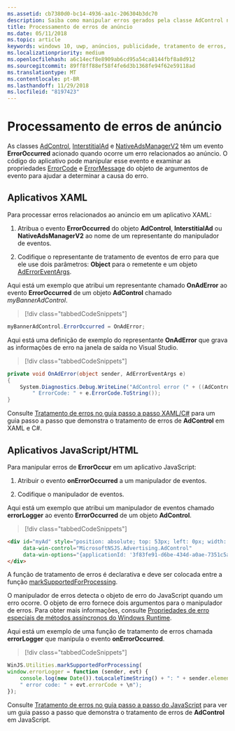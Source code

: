 ```yaml
---
ms.assetid: cb7380d0-bc14-4936-aa1c-206304b3dc70
description: Saiba como manipular erros gerados pela classe AdControl nas bibliotecas do Microsoft Advertising.
title: Processamento de erros de anúncio
ms.date: 05/11/2018
ms.topic: article
keywords: windows 10, uwp, anúncios, publicidade, tratamento de erros, java script, XAML, c#
ms.localizationpriority: medium
ms.openlocfilehash: a6c14ecf8e8909ab6cd95a54ca8144fbf8a8d912
ms.sourcegitcommit: 89ff8ff88ef58f4fe6d3b1368fe94f62e59118ad
ms.translationtype: MT
ms.contentlocale: pt-BR
ms.lasthandoff: 11/29/2018
ms.locfileid: "8197423"
---
```

# <a name="handle-ad-errors"></a>Processamento de erros de anúncio

As classes [AdControl](https://docs.microsoft.com/uwp/api/microsoft.advertising.winrt.ui.adcontrol), [InterstitialAd](https://docs.microsoft.com/uwp/api/microsoft.advertising.winrt.ui.interstitialad) e [NativeAdsManagerV2](https://docs.microsoft.com/uwp/api/microsoft.advertising.winrt.ui.nativeadsmanagerv2) têm um evento **ErrorOccurred** acionado quando ocorre um erro relacionados ao anúncio. O código do aplicativo pode manipular esse evento e examinar as propriedades [ErrorCode](https://docs.microsoft.com/uwp/api/microsoft.advertising.winrt.ui.aderroreventargs.errorcode) e [ErrorMessage](https://docs.microsoft.com/uwp/api/microsoft.advertising.winrt.ui.aderroreventargs.errormessage) do objeto de argumentos de evento para ajudar a determinar a causa do erro.

<span id="bkmk-dotnet"/>

## <a name="xaml-apps"></a>Aplicativos XAML

Para processar erros relacionados ao anúncio em um aplicativo XAML:

1. Atribua o evento **ErrorOccurred** do objeto **AdControl**, **InterstitialAd** ou **NativeAdsManagerV2** ao nome de um representante do manipulador de eventos.

2. Codifique o representante de tratamento de eventos de erro para que ele use dois parâmetros: **Object** para o remetente e um objeto [AdErrorEventArgs](https://docs.microsoft.com/uwp/api/microsoft.advertising.winrt.ui.aderroreventargs).

Aqui está um exemplo que atribui um representante chamado **OnAdError** ao evento **ErrorOccurred** de um objeto **AdControl** chamado *myBannerAdControl*.

> [!div class="tabbedCodeSnippets"]
``` csharp
myBannerAdControl.ErrorOccurred = OnAdError;
```

Aqui está uma definição de exemplo do representante **OnAdError** que grava as informações de erro na janela de saída no Visual Studio.

> [!div class="tabbedCodeSnippets"]
``` csharp
private void OnAdError(object sender, AdErrorEventArgs e)
{
    System.Diagnostics.Debug.WriteLine("AdControl error (" + ((AdControl)sender).Name + "): " + e.Error +
        " ErrorCode: " + e.ErrorCode.ToString());
}
```

Consulte [Tratamento de erros no guia passo a passo XAML/C#](error-handling-in-xamlc-walkthrough.md) para um guia passo a passo que demonstra o tratamento de erros de **AdControl** em XAML e C#.

<span id="bkmk-javascript"/>

## <a name="javascripthtml-apps"></a>Aplicativos JavaScript/HTML

Para manipular erros de **ErrorOccur** em um aplicativo JavaScript:

1.  Atribuir o evento **onErrorOccurred** a um manipulador de eventos.

2.  Codifique o manipulador de eventos.

Aqui está um exemplo que atribui um manipulador de eventos chamado **errorLogger** ao evento **ErrorOccurred** de um objeto **AdControl**.

> [!div class="tabbedCodeSnippets"]
``` html
<div id="myAd" style="position: absolute; top: 53px; left: 0px; width: 250px; height: 250px; z-index: 1"
     data-win-control="MicrosoftNSJS.Advertising.AdControl"
     data-win-options="{applicationId: '3f83fe91-d6be-434d-a0ae-7351c5a997f1', adUnitId: 'test', onErrorOccurred: errorLogger}">
</div>
```

A função de tratamento de erros é declarativa e deve ser colocada entre a função [markSupportedForProcessing](http://msdn.microsoft.com/library/windows/apps/Hh967819.aspx).

O manipulador de erros detecta o objeto de erro do JavaScript quando um erro ocorre. O objeto de erro fornece dois argumentos para o manipulador de erros. Para obter mais informações, consulte [Propriedades de erro especiais de métodos assíncronos do Windows Runtime](http://msdn.microsoft.com/library/windows/apps/hh994690.aspx).

Aqui está um exemplo de uma função de tratamento de erros chamada **errorLogger** que manipula o evento **onErrorOccurred**.

> [!div class="tabbedCodeSnippets"]
``` javascript
WinJS.Utilities.markSupportedForProcessing(
window.errorLogger = function (sender, evt) {
    console.log(new Date()).toLocaleTimeString() + ": " + sender.element.id + " error: " + evt.errorMessage +
    " error code: " + evt.errorCode + \n");
});
```

Consulte [Tratamento de erros no guia passo a passo do JavaScript](error-handling-in-javascript-walkthrough.md) para ver um guia passo a passo que demonstra o tratamento de erros de **AdControl** em JavaScript.
